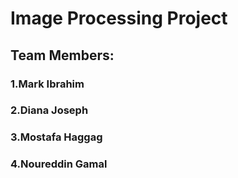 # Image Processing Project
## Team Members: 
### 1.Mark Ibrahim
### 2.Diana Joseph
### 3.Mostafa Haggag
### 4.Noureddin Gamal
